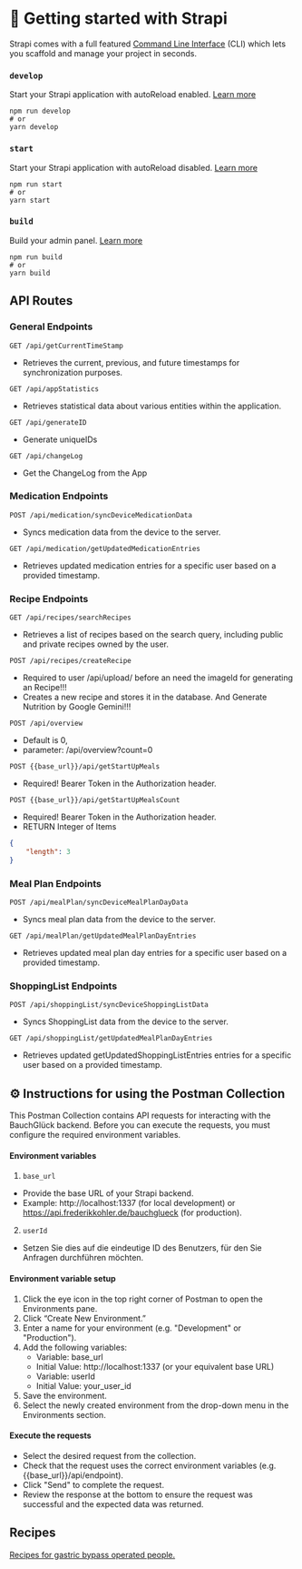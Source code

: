 # 🚀 Getting started with Strapi

Strapi comes with a full featured [Command Line Interface](https://docs.strapi.io/dev-docs/cli) (CLI) which lets you scaffold and manage your project in seconds.

### `develop`

Start your Strapi application with autoReload enabled. [Learn more](https://docs.strapi.io/dev-docs/cli#strapi-develop)

```
npm run develop
# or
yarn develop
```

### `start`

Start your Strapi application with autoReload disabled. [Learn more](https://docs.strapi.io/dev-docs/cli#strapi-start)

```
npm run start
# or
yarn start
```

### `build`

Build your admin panel. [Learn more](https://docs.strapi.io/dev-docs/cli#strapi-build)

```
npm run build
# or
yarn build
```


## API Routes
### General Endpoints
`GET /api/getCurrentTimeStamp`
- Retrieves the current, previous, and future timestamps for synchronization purposes.

`GET /api/appStatistics`
- Retrieves statistical data about various entities within the application.

`GET /api/generateID`
- Generate uniqueIDs

`GET /api/changeLog`
- Get the ChangeLog from the App

### Medication Endpoints
`POST /api/medication/syncDeviceMedicationData`
- Syncs medication data from the device to the server.

`GET /api/medication/getUpdatedMedicationEntries`
- Retrieves updated medication entries for a specific user based on a provided timestamp.

### Recipe Endpoints
`GET /api/recipes/searchRecipes`
- Retrieves a list of recipes based on the search query, including public and private recipes owned by the user.

`POST /api/recipes/createRecipe`
- Required to user /api/upload/ before an need the imageId for generating an Recipe!!!
- Creates a new recipe and stores it in the database. And Generate Nutrition by Google Gemini!!!

`POST /api/overview`
- Default is 0, 
- parameter: /api/overview?count=0

`POST {{base_url}}/api/getStartUpMeals`
- Required!  Bearer Token in the Authorization header.

`POST {{base_url}}/api/getStartUpMealsCount`
- Required!  Bearer Token in the Authorization header.
- RETURN Integer of Items
``` json
{
    "length": 3
}
```

### Meal Plan Endpoints
`POST /api/mealPlan/syncDeviceMealPlanDayData` 
- Syncs meal plan data from the device to the server.


`GET /api/mealPlan/getUpdatedMealPlanDayEntries`
- Retrieves updated meal plan day entries for a specific user based on a provided timestamp.

### ShoppingList Endpoints
`POST /api/shoppingList/syncDeviceShoppingListData`
- Syncs ShoppingList data from the device to the server.


`GET /api/shoppingList/getUpdatedMealPlanDayEntries`
- Retrieves updated getUpdatedShoppingListEntries entries for a specific user based on a provided timestamp.



## ⚙️ Instructions for using the Postman Collection

This Postman Collection contains API requests for interacting with the BauchGlück backend. Before you can execute the requests, you must configure the required environment variables.


#### Environment variables
1. `base_url`
- Provide the base URL of your Strapi backend.
- Example: http://localhost:1337 (for local development) or https://api.frederikkohler.de/bauchglueck (for production).


2. `userId`
- Setzen Sie dies auf die eindeutige ID des Benutzers, für den Sie Anfragen durchführen möchten.

#### Environment variable setup
1. Click the eye icon in the top right corner of Postman to open the Environments pane.
2. Click “Create New Environment.”
3. Enter a name for your environment (e.g. "Development" or "Production").
4. Add the following variables:
    - Variable: base_url
    - Initial Value: http://localhost:1337 (or your equivalent base URL)
    - Variable: userId
    - Initial Value: your_user_id
5. Save the environment.
6. Select the newly created environment from the drop-down menu in the Environments section.

#### Execute the requests
- Select the desired request from the collection.
- Check that the request uses the correct environment variables (e.g. {{base_url}}/api/endpoint).
- Click "Send" to complete the request.
- Review the response at the bottom to ensure the request was successful and the expected data was returned.


## Recipes
[Recipes for gastric bypass operated people.](https://www.lecker-ohne.de/)

